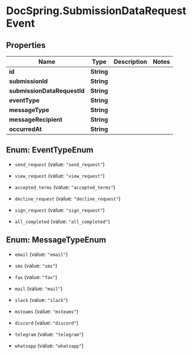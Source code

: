 # DocSpring.SubmissionDataRequestEvent

## Properties

Name | Type | Description | Notes
------------ | ------------- | ------------- | -------------
**id** | **String** |  | 
**submissionId** | **String** |  | 
**submissionDataRequestId** | **String** |  | 
**eventType** | **String** |  | 
**messageType** | **String** |  | 
**messageRecipient** | **String** |  | 
**occurredAt** | **String** |  | 



## Enum: EventTypeEnum


* `send_request` (value: `"send_request"`)

* `view_request` (value: `"view_request"`)

* `accepted_terms` (value: `"accepted_terms"`)

* `decline_request` (value: `"decline_request"`)

* `sign_request` (value: `"sign_request"`)

* `all_completed` (value: `"all_completed"`)





## Enum: MessageTypeEnum


* `email` (value: `"email"`)

* `sms` (value: `"sms"`)

* `fax` (value: `"fax"`)

* `mail` (value: `"mail"`)

* `slack` (value: `"slack"`)

* `msteams` (value: `"msteams"`)

* `discord` (value: `"discord"`)

* `telegram` (value: `"telegram"`)

* `whatsapp` (value: `"whatsapp"`)




